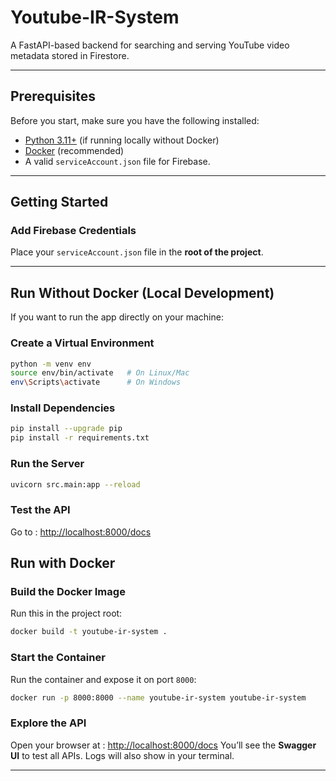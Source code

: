 # Youtube-IR-System

A FastAPI-based backend for searching and serving YouTube video metadata stored in Firestore.

---

## Prerequisites
Before you start, make sure you have the following installed:

- [Python 3.11+](https://www.python.org/downloads/) (if running locally without Docker)  
- [Docker](https://www.docker.com/get-started) (recommended)  
- A valid `serviceAccount.json` file for Firebase.


---

## Getting Started

### Add Firebase Credentials
Place your `serviceAccount.json` file in the **root of the project**. 

---


## Run Without Docker (Local Development)

If you want to run the app directly on your machine:

### Create a Virtual Environment

```bash
python -m venv env
source env/bin/activate   # On Linux/Mac
env\Scripts\activate      # On Windows
```

### Install Dependencies

```bash
pip install --upgrade pip
pip install -r requirements.txt
```

### Run the Server

```bash
uvicorn src.main:app --reload
```

### Test the API

Go to : [http://localhost:8000/docs](http://localhost:8000/docs)


## Run with Docker

### Build the Docker Image
Run this in the project root:

```bash
docker build -t youtube-ir-system .
````

### Start the Container

Run the container and expose it on port `8000`:

```bash
docker run -p 8000:8000 --name youtube-ir-system youtube-ir-system
```

### Explore the API

Open your browser at : [http://localhost:8000/docs](http://localhost:8000/docs)
You’ll see the **Swagger UI** to test all APIs. Logs will also show in your terminal.

---
